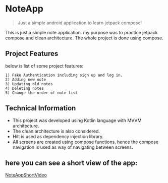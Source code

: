 # NoteApp
> Just a simple android application to learn jetpack compose!


This is just a simple note application. my purpose was to practice jetpack compose and clean architecture.
The whole project is done using compose.



## Project Features
below is list of some project features:

    1) Fake Authentication including sign up and log in.
    2) Adding new note
    3) Updating old notes
    4) Deleting notes
    5) Change the order of note list
    

## Technical Information
* This project was developed using Kotlin language with MVVM architecture.
* The clean architecture is also considered.
* Hilt is used as dependency injection library.
* All screens are created using compose functions, hence the compose navigation is used as way of navigating between screens.

## here you can see a short view of the app:
[NoteAppShortVideo](https://bit.ly/noteApp2) 
